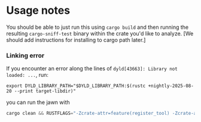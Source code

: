# Usage notes

You should be able to just run this using `cargo build` and then running the resulting `cargo-sniff-test` binary within the crate you'd like to analyze. [We should add instructions for installing to cargo path later.]

### Linking error

If you encounter an error along the lines of `dyld[43663]: Library not loaded: ...`, run:
```shell
export DYLD_LIBRARY_PATH="$DYLD_LIBRARY_PATH:$(rustc +nightly-2025-08-20 --print target-libdir)"
```


you can run the jawn with 
```rust
cargo clean && RUSTFLAGS="-Zcrate-attr=feature(register_tool) -Zcrate-attr=register_tool(sniff_tool)" /Users/alexanderportland/Desktop/research/sniff-test/target/debug/cargo-sniff-test
```